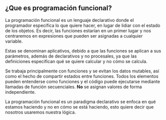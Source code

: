 ## ¿Que es programación funcional?

La programación funcional es un lenguaje declarativo donde el programador especifica lo que quiere hacer, en lugar de lidiar con el estado de los objetos. Es decir, las funciones estarían en un primer lugar y nos centraremos en expresiones que pueden ser asignadas a cualquier variable.

Estas se denominan aplicativos, debido a que las funciones se aplican a sus parámetros, además de declarativos y no procesales, ya que las definiciones especifican qué se quiere calcular y no cómo se calcula.

Se trabaja principalmente con funciones y se evitan los datos mutables, así como el hecho de compartir estados entre funciones. Todos los elementos pueden entenderse como funciones y el código puede ejecutarse mediante llamadas de función secuenciales. **No** se asignan valores de forma independiente. 



La programación funcional es un paradigma declarativo se enfoca en qué estamos haciendo y no en cómo se está haciendo, esto quiere decir que nosotros usaremos nuestra lógica.






